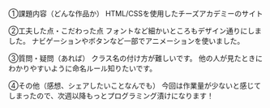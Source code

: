 ①課題内容（どんな作品か）
HTML/CSSを使用したチーズアカデミーのサイト

②工夫した点・こだわった点
フォントなど細かいところもデザイン通りにしました。
ナビゲーションやボタンなど一部でアニメーションを使いました。

③質問・疑問（あれば）
クラス名の付け方が難しいです。
他の人が見たときにわかりやすいように命名ルール知りたいです。

④その他（感想、シェアしたいことなんでも）
今回は作業量が少ないと感じてしまったので、次週以降もっとプログラミング漬けになります！
